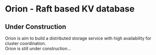 Orion - Raft based KV database
====

## Under Construction
Orion is aim to build a distributed storage service with high availability for cluster coordination.  
Orion is still under construction...


